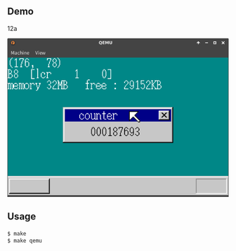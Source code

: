 ## Demo

12a

![template](https://github.com/watermelon892/OSPractice/blob/master/12/pic/12a.png)

## Usage

```
$ make
$ make qemu
```
